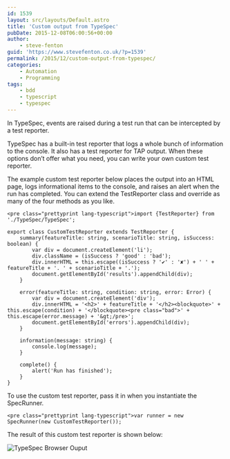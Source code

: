 ```yaml
---
id: 1539
layout: src/layouts/Default.astro
title: 'Custom output from TypeSpec'
pubDate: 2015-12-08T06:00:56+00:00
author:
    - steve-fenton
guid: 'https://www.stevefenton.co.uk/?p=1539'
permalink: /2015/12/custom-output-from-typespec/
categories:
    - Automation
    - Programming
tags:
    - bdd
    - typescript
    - typespec
---
```


In TypeSpec, events are raised during a test run that can be intercepted by a test reporter.

TypeSpec has a built-in test reporter that logs a whole bunch of information to the console. It also has a test reporter for TAP output. When these options don’t offer what you need, you can write your own custom test reporter.

The example custom test reporter below places the output into an HTML page, logs informational items to the console, and raises an alert when the run has completed. You can extend the TestReporter class and override as many of the four methods as you like.

```
<pre class="prettyprint lang-typescript">import {TestReporter} from './TypeSpec/TypeSpec';

export class CustomTestReporter extends TestReporter {
    summary(featureTitle: string, scenarioTitle: string, isSuccess: boolean) {
        var div = document.createElement('li');
        div.className = (isSuccess ? 'good' : 'bad');
        div.innerHTML = this.escape((isSuccess ? '✔' : '✘') + ' ' + featureTitle + '. ' + scenarioTitle + '.');
        document.getElementById('results').appendChild(div);
    }

    error(featureTitle: string, condition: string, error: Error) {
        var div = document.createElement('div');
        div.innerHTML = '<h2>' + featureTitle + '</h2><blockquote>' + this.escape(condition) + '</blockquote><pre class="bad">' + this.escape(error.message) + '&gt;/pre>';
        document.getElementById('errors').appendChild(div);
    }

    information(message: string) {
        console.log(message);
    }

    complete() {
        alert('Run has finished');
    }
}
```

To use the custom test reporter, pass it in when you instantiate the SpecRunner.

```
<pre class="prettyprint lang-typescript">var runner = new SpecRunner(new CustomTestReporter());
```

The result of this custom test reporter is shown below:

![TypeSpec Browser Ouput](https://www.stevefenton.co.uk/wp-content/uploads/2015/11/typespec-browser-output.png)